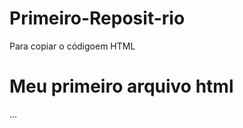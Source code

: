 # Primeiro-Reposit-rio
 
Para copiar o códigoem HTML
<html>
  <h1>Meu primeiro arquivo html</h1> 
  </html>
  ...
